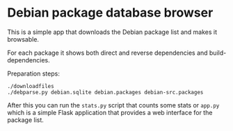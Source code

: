 # Debian package database browser

This is a simple app that downloads the Debian package list and makes it browsable.

For each package it shows both direct and reverse dependencies and build-dependencies.

Preparation steps:

    ./downloadfiles
    ./debparse.py debian.sqlite debian.packages debian-src.packages

After this you can run the `stats.py` script that counts some stats or `app.py` which is a simple Flask application that provides a web interface for the package list.
